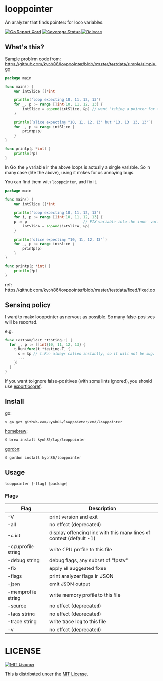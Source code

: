 # looppointer

An analyzer that finds pointers for loop variables.

[![Go Report Card](https://goreportcard.com/badge/github.com/kyoh86/looppointer)](https://goreportcard.com/report/github.com/kyoh86/looppointer)
[![Coverage Status](https://img.shields.io/codecov/c/github/kyoh86/looppointer.svg)](https://codecov.io/gh/kyoh86/looppointer)
[![Release](https://github.com/kyoh86/looppointer/workflows/Release/badge.svg)](https://github.com/kyoh86/looppointer/releases)

## What's this?

Sample problem code from: https://github.com/kyoh86/looppointer/blob/master/testdata/simple/simple.go

```go
package main

func main() {
	var intSlice []*int

	println("loop expecting 10, 11, 12, 13")
	for _, p := range []int{10, 11, 12, 13} {
		intSlice = append(intSlice, &p) // want "taking a pointer for the loop variable p"
	}

	println(`slice expecting "10, 11, 12, 13" but "13, 13, 13, 13"`)
	for _, p := range intSlice {
		printp(p)
	}
}

func printp(p *int) {
	println(*p)
}
```

In Go, the `p` variable in the above loops is actually a single variable.
So in many case (like the above), using it makes for us annoying bugs.

You can find them with `looppointer`, and fix it.

```go
package main

func main() {
	var intSlice []*int

	println("loop expecting 10, 11, 12, 13")
	for i, p := range []int{10, 11, 12, 13} {
    p := p                          // FIX variable into the inner variable
		intSlice = append(intSlice, &p) 
	}

	println(`slice expecting "10, 11, 12, 13"`)
	for _, p := range intSlice {
		printp(p)
	}
}

func printp(p *int) {
	println(*p)
}
```

ref: https://github.com/kyoh86/looppointer/blob/master/testdata/fixed/fixed.go

## Sensing policy

I want to make looppointer as nervous as possible.
So many false-positves will be reported.

e.g.

```go
func TestSample(t *testing.T) {
  for _, p := []int{10, 11, 12, 13} {
    t.Run(func(t *testing.T) {
      s = &p // t.Run always called instantly, so it will not be bug.
      ...
    })
  }
}
```

If you want to ignore false-positives (with some lints ignored),
you should use [exportloopref](https://github.com/kyoh86/exportloopref).

## Install

go:

```console
$ go get github.com/kyoh86/looppointer/cmd/looppointer
```

[homebrew](https://brew.sh/):

```console
$ brew install kyoh86/tap/looppointer
```

[gordon](https://github.com/kyoh86/gordon):

```console
$ gordon install kyoh86/looppointer
```

## Usage

```
looppointer [-flag] [package]
```

### Flags

| Flag | Description |
| --- | --- |
| -V                 | print version and exit |
| -all               | no effect (deprecated) |
| -c int             | display offending line with this many lines of context (default -1) |
| -cpuprofile string | write CPU profile to this file |
| -debug string      | debug flags, any subset of "fpstv" |
| -fix               | apply all suggested fixes |
| -flags             | print analyzer flags in JSON |
| -json              | emit JSON output |
| -memprofile string | write memory profile to this file |
| -source            | no effect (deprecated) |
| -tags string       | no effect (deprecated) |
| -trace string      | write trace log to this file |
| -v                 | no effect (deprecated) |

# LICENSE

[![MIT License](http://img.shields.io/badge/license-MIT-blue.svg)](http://www.opensource.org/licenses/MIT)

This is distributed under the [MIT License](http://www.opensource.org/licenses/MIT).
